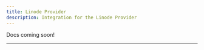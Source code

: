 ```yaml
---
title: Linode Provider
description: Integration for the Linode Provider
---
```


Docs coming soon!

---

